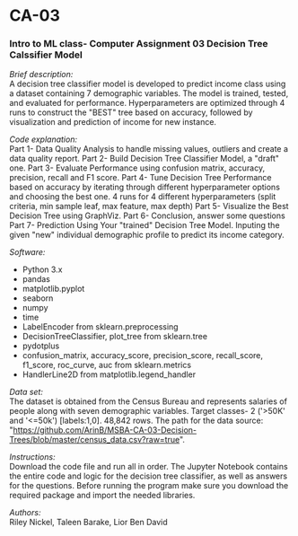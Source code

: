# CA-03
### Intro to ML class- Computer Assignment 03 Decision Tree Calssifier Model

_Brief description:_ <br> 
A decision tree classifier model is developed to predict income class using a dataset containing 7 demographic variables. The model is trained, tested, and evaluated for performance. Hyperparameters are optimized through 4 runs to construct the "BEST" tree based on accuracy, followed by visualization and prediction of income for new instance.

_Code explanation:_<br>
Part 1- Data Quality Analysis to handle missing values, outliers and create a data quality report.
Part 2- Build Decision Tree Classifier Model, a "draft" one.
Part 3- Evaluate Performance using confusion matrix, accuracy, precision, recall and F1 score.
Part 4- Tune Decision Tree Performance based on accuracy by iterating through different hyperparameter options and choosing the best one. 4 runs for 4 different hyperparameters (split criteria, min sample leaf, max feature, max depth)
Part 5- Visualize the Best Decision Tree using GraphViz.
Part 6- Conclusion, answer some questions
Part 7- Prediction Using Your "trained" Decision Tree Model. Inputing the given "new" individual demographic profile to predict its income category.
 

_Software:_<br>
* Python 3.x
* pandas
* matplotlib.pyplot
* seaborn
* numpy
* time
* LabelEncoder from sklearn.preprocessing
* DecisionTreeClassifier, plot_tree from sklearn.tree
* pydotplus
* confusion_matrix, accuracy_score, precision_score, recall_score, f1_score, roc_curve, auc from sklearn.metrics
* HandlerLine2D from matplotlib.legend_handler 

_Data set:_<br>
The dataset is obtained from the Census Bureau and represents salaries of people along with seven demographic variables. Target classes- 2 ('>50K' and '<=50k') [labels:1,0]. 48,842 rows. The path for the data source: "https://github.com/ArinB/MSBA-CA-03-Decision-Trees/blob/master/census_data.csv?raw=true".


_Instructions:_<br>
Download the code file and run all in order. The Jupyter Notebook contains the entire code and logic for the decision tree classifier, as well as answers for the questions. Before running the program make sure you download the required package and import the needed libraries.

_Authors:_ <br>
Riley Nickel, Taleen Barake, Lior Ben David
